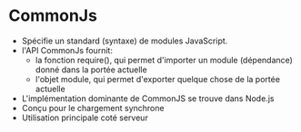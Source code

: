 # CommonJs
* Spécifie un standard (syntaxe) de modules JavaScript.
* l'API CommonJs fournit:
    - la fonction require(), qui permet d'importer un module (dépendance) donné dans la portée actuelle
    - l'objet module, qui permet d'exporter quelque chose de la portée actuelle
* L'implémentation dominante de CommonJS se trouve dans Node.js
* Conçu pour le chargement synchrone
* Utilisation principale coté serveur